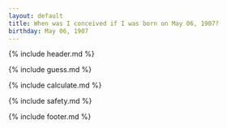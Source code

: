```yaml
---
layout: default
title: When was I conceived if I was born on May 06, 1907?
birthday: May 06, 1907
---
```


{% include header.md %}

{% include guess.md %}

{% include calculate.md %}

{% include safety.md %}

{% include footer.md %}



